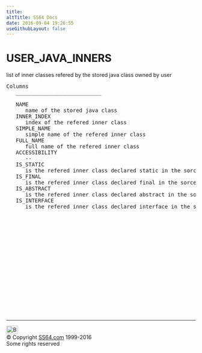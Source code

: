 ```yaml
---
title:
altTitle: SS64 Docs
date: 2016-09-04 19:26:55
useGithubLayout: false
---
```

<!-- #BeginLibraryItem "/Library/head_orad.lbi" --><!-- #EndLibraryItem --><h1>USER_JAVA_INNERS </h1><p> list of inner classes refered by the stored java class owned by user </p> 
 
<pre>Columns
   ___________________________
 
   NAME
      name of the stored java class
   INNER_INDEX
      index of the refered inner class
   SIMPLE_NAME
      simple name of the refered inner class
   FULL_NAME
      full name of the refered inner class
   ACCESSIBILITY
      --
   IS_STATIC
      is the refered inner class declared static in the sorce file
   IS_FINAL
      is the refered inner class declared final in the sorce file
   IS_ABSTRACT
      is the refered inner class declared abstract in the sorce file
   IS_INTERFACE
      is the refered inner class declared interface in the sorce file

</pre><!-- #BeginLibraryItem "/Library/foot_orad.lbi" --><p>
<!-- oracle-footer -->
<ins class="adsbygoogle" style="display:inline-block;width:300px;height:250px" data-ad-client="ca-pub-6140977852749469" data-ad-slot="4275490898"></ins>
<script>
(adsbygoogle = window.adsbygoogle || []).push({});
</script></p>
<hr>
<div id="bl" class="footer"><a href="USER_JAVA_INNERS.html#"><img src="../images/top.png" width="30" height="22" alt="Back to the Top"></a></div>
<div id="br" class="footer, tagline">© Copyright <a href="http://ss64.com/">SS64.com</a> 1999-2016<br>
Some rights reserved</div>
<!-- #EndLibraryItem -->

